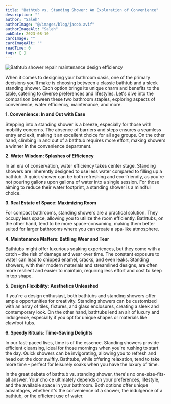 ```yaml
---
title: "Bathtub vs. Standing Shower: An Exploration of Convenience"
description: ""
author: "Saleh"
authorImage: "@/images/blog/jacob.avif"
authorImageAlt: "Saleh"
pubDate: 2023-08-10
cardImage: ""
cardImageAlt: ""
readTime: 0
tags: [ ]
---
```


![Bathtub shower repair maintenance design efficiency](https://img1.wsimg.com/isteam/ip/c49a412a-7d5c-4c86-b371-17b58bdd84ac/pexels-william-lemond-105934.jpg/:/rs=w:1280 "Bathtub shower repair maintenance design efficiency")

When it comes to designing your bathroom oasis, one of the primary decisions you'll make is choosing between a classic bathtub and a sleek standing shower. Each option brings its unique charm and benefits to the table, catering to diverse preferences and lifestyles. Let's dive into the comparison between these two bathroom staples, exploring aspects of convenience, water efficiency, maintenance, and more.

**1. Convenience: In and Out with Ease**

Stepping into a standing shower is a breeze, especially for those with mobility concerns. The absence of barriers and steps ensures a seamless entry and exit, making it an excellent choice for all age groups. On the other hand, climbing in and out of a bathtub requires more effort, making showers a winner in the convenience department.

**2. Water Wisdom: Splashes of Efficiency**

In an era of conservation, water efficiency takes center stage. Standing showers are inherently designed to use less water compared to filling up a bathtub. A quick shower can be both refreshing and eco-friendly, as you're not pouring gallons upon gallons of water into a single session. For those aiming to reduce their water footprint, a standing shower is a mindful choice.

**3. Real Estate of Space: Maximizing Room**

For compact bathrooms, standing showers are a practical solution. They occupy less space, allowing you to utilize the room efficiently. Bathtubs, on the other hand, tend to be more space-consuming, making them better suited for larger bathrooms where you can create a spa-like atmosphere.

**4. Maintenance Matters: Battling Wear and Tear**

Bathtubs might offer luxurious soaking experiences, but they come with a catch – the risk of damage and wear over time. The constant exposure to water can lead to chipped enamel, cracks, and even leaks. Standing showers, with their modern materials and streamlined designs, are often more resilient and easier to maintain, requiring less effort and cost to keep in top shape.

**5. Design Flexibility: Aesthetics Unleashed**

If you're a design enthusiast, both bathtubs and standing showers offer ample opportunities for creativity. Standing showers can be customized with an array of tiles, fixtures, and glass enclosures, creating a sleek and contemporary look. On the other hand, bathtubs lend an air of luxury and indulgence, especially if you opt for unique shapes or materials like clawfoot tubs.

**6. Speedy Rituals: Time-Saving Delights**

In our fast-paced lives, time is of the essence. Standing showers provide efficient cleansing, ideal for those mornings when you're rushing to start the day. Quick showers can be invigorating, allowing you to refresh and head out the door swiftly. Bathtubs, while offering relaxation, tend to take more time – perfect for leisurely soaks when you have the luxury of time.

In the great debate of bathtub vs. standing shower, there's no one-size-fits-all answer. Your choice ultimately depends on your preferences, lifestyle, and the available space in your bathroom. Both options offer unique advantages, whether it's the convenience of a shower, the indulgence of a bathtub, or the efficient use of water.